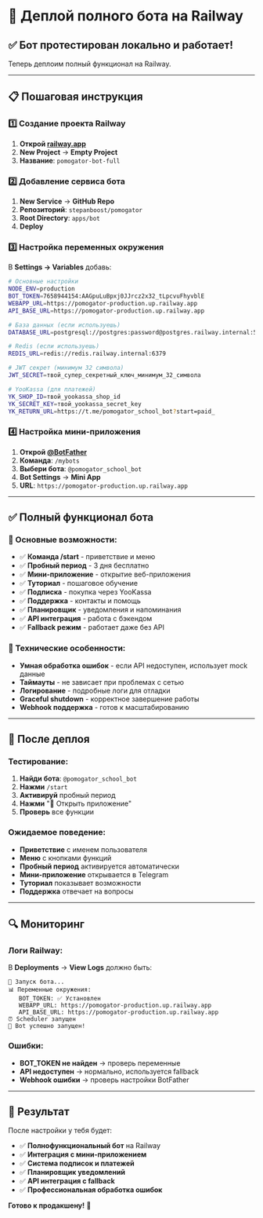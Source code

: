 # 🤖 Деплой полного бота на Railway

## ✅ Бот протестирован локально и работает!

Теперь деплоим полный функционал на Railway.

---

## 📋 Пошаговая инструкция

### 1️⃣ Создание проекта Railway

1. **Открой [railway.app](https://railway.app)**
2. **New Project** → **Empty Project**
3. **Название**: `pomogator-bot-full`

### 2️⃣ Добавление сервиса бота

1. **New Service** → **GitHub Repo**
2. **Репозиторий**: `stepanboost/pomogator`
3. **Root Directory**: `apps/bot`
4. **Deploy**

### 3️⃣ Настройка переменных окружения

В **Settings → Variables** добавь:

```bash
# Основные настройки
NODE_ENV=production
BOT_TOKEN=7658944154:AAGpuLuBpxj0JJrcz2x32_tLpcvuFhyvblE
WEBAPP_URL=https://pomogator-production.up.railway.app
API_BASE_URL=https://pomogator-production.up.railway.app

# База данных (если используешь)
DATABASE_URL=postgresql://postgres:password@postgres.railway.internal:5432/railway

# Redis (если используешь)
REDIS_URL=redis://redis.railway.internal:6379

# JWT секрет (минимум 32 символа)
JWT_SECRET=твой_супер_секретный_ключ_минимум_32_символа

# YooKassa (для платежей)
YK_SHOP_ID=твой_yookassa_shop_id
YK_SECRET_KEY=твой_yookassa_secret_key
YK_RETURN_URL=https://t.me/pomogator_school_bot?start=paid_
```

### 4️⃣ Настройка мини-приложения

1. **Открой [@BotFather](https://t.me/botfather)**
2. **Команда**: `/mybots`
3. **Выбери бота**: `@pomogator_school_bot`
4. **Bot Settings** → **Mini App**
5. **URL**: `https://pomogator-production.up.railway.app`

---

## ✅ Полный функционал бота

### 🎯 Основные возможности:

- ✅ **Команда /start** - приветствие и меню
- ✅ **Пробный период** - 3 дня бесплатно
- ✅ **Мини-приложение** - открытие веб-приложения
- ✅ **Туториал** - пошаговое обучение
- ✅ **Подписка** - покупка через YooKassa
- ✅ **Поддержка** - контакты и помощь
- ✅ **Планировщик** - уведомления и напоминания
- ✅ **API интеграция** - работа с бэкендом
- ✅ **Fallback режим** - работает даже без API

### 🔧 Технические особенности:

- **Умная обработка ошибок** - если API недоступен, использует mock данные
- **Таймауты** - не зависает при проблемах с сетью
- **Логирование** - подробные логи для отладки
- **Graceful shutdown** - корректное завершение работы
- **Webhook поддержка** - готов к масштабированию

---

## 🚀 После деплоя

### Тестирование:

1. **Найди бота**: `@pomogator_school_bot`
2. **Нажми** `/start`
3. **Активируй** пробный период
4. **Нажми** "🚀 Открыть приложение"
5. **Проверь** все функции

### Ожидаемое поведение:

- **Приветствие** с именем пользователя
- **Меню** с кнопками функций
- **Пробный период** активируется автоматически
- **Мини-приложение** открывается в Telegram
- **Туториал** показывает возможности
- **Поддержка** отвечает на вопросы

---

## 🔍 Мониторинг

### Логи Railway:

В **Deployments** → **View Logs** должно быть:

```
🚀 Запуск бота...
📊 Переменные окружения:
   BOT_TOKEN: ✅ Установлен
   WEBAPP_URL: https://pomogator-production.up.railway.app
   API_BASE_URL: https://pomogator-production.up.railway.app
⏰ Scheduler запущен
🤖 Bot успешно запущен!
```

### Ошибки:

- **BOT_TOKEN не найден** → проверь переменные
- **API недоступен** → нормально, используется fallback
- **Webhook ошибки** → проверь настройки BotFather

---

## 🎯 Результат

После настройки у тебя будет:

- ✅ **Полнофункциональный бот** на Railway
- ✅ **Интеграция с мини-приложением**
- ✅ **Система подписок и платежей**
- ✅ **Планировщик уведомлений**
- ✅ **API интеграция с fallback**
- ✅ **Профессиональная обработка ошибок**

**Готово к продакшену!** 🚀
